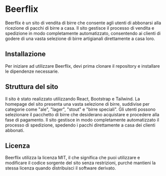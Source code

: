 <h1>Beerflix</h1>

Beerflix è un sito di vendita di birre che consente agli utenti di abbonarsi alla ricezione di pacchi di birre a casa. Il sito gestisce il processo di vendita e spedizione in modo completamente automatizzato, consentendo ai clienti di godere di una vasta selezione di birre artigianali direttamente a casa loro.

<h2>Installazione</h2>
Per iniziare ad utilizzare Beerflix, devi prima clonare il repository e installare le dipendenze necessarie.

<h2>Struttura del sito</h2>
Il sito è stato realizzato utilizzando React, Bootstrap e Tailwind. La homepage del sito presenta una vasta selezione di birre, suddivise per categorie come "ale", "lager", "stout" e "birre speciali". Gli utenti possono selezionare il pacchetto di birre che desiderano acquistare e procedere alla fase di pagamento.
Il sito gestisce in modo completamente automatizzato il processo di spedizione, spedendo i pacchi direttamente a casa dei clienti abbonati.

<h2>Licenza</h2>
Beerflix utilizza la licenza MIT, il che significa che puoi utilizzare e modificare il codice sorgente del sito senza restrizioni, purché mantieni la stessa licenza quando distribuisci il software derivato.
